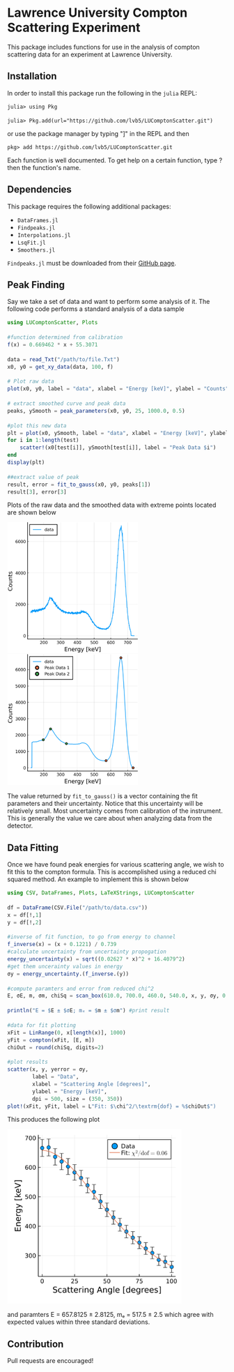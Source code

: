 # Lawrence University Compton Scattering Experiment

This package includes functions for use in the analysis of compton scattering data for an experiment at Lawrence University. 

## Installation 

In order to install this package run the following in the `julia` REPL:

```
julia> using Pkg

julia> Pkg.add(url="https://github.com/lvb5/LUComptonScatter.git")
```

or use the package manager by typing "]" in the REPL and then

```
pkg> add https://github.com/lvb5/LUComptonScatter.git
```

Each function is well documented. To get help on a certain function, type ? then the function's name. 

## Dependencies

This package requires the following additional packages:

- `DataFrames.jl`
- `Findpeaks.jl`
- `Interpolations.jl`
- `LsqFit.jl`
- `Smoothers.jl`

`Findpeaks.jl` must be downloaded from their [GitHub page](https://github.com/tungli/Findpeaks.jl).

## Peak Finding

Say we take a set of data and want to perform some analysis of it. The following code performs a standard analysis of a data sample

```julia
using LUComptonScatter, Plots

#function determined from calibration
f(x) = 0.669462 * x + 55.3071

data = read_Txt("/path/to/file.Txt")
x0, y0 = get_xy_data(data, 100, f)

# Plot raw data
plot(x0, y0, label = "data", xlabel = "Energy [keV]", ylabel = "Counts", legend=:topleft)

# extract smoothed curve and peak data
peaks, ySmooth = peak_parameters(x0, y0, 25, 1000.0, 0.5)

#plot this new data
plt = plot(x0, ySmooth, label = "data", xlabel = "Energy [keV]", ylabel = "Counts", legend=:topleft)
for i in 1:length(test)
    scatter!(x0[test[i]], ySmooth[test[i]], label = "Peak Data $i")
end
display(plt)

##extract value of peak
result, error = fit_to_gauss(x0, y0, peaks[1])
result[3], error[3]
```
Plots of the raw data and the smoothed data with extreme points located are shown below

<img src="https://github.com/lvb5/LUComptonScatter/blob/master/examples/plot2.png" width="300"/> <img src="https://github.com/lvb5/LUComptonScatter/blob/master/examples/plot1.png" width="300"/> 

The value returned by `fit_to_gauss()` is a vector containing the fit parameters and their uncertainty. Notice that this uncertainty will be relatively small. Most uncertainty comes from calibration of the instrument. This is generally the value we care about when analyzing data from the detector. 

## Data Fitting 

Once we have found peak energies for various scattering angle, we wish to fit this to the compton formula. This is accomplished using a reduced chi squared method. An example to implement this is shown below 

```julia
using CSV, DataFrames, Plots, LaTeXStrings, LUComptonScatter

df = DataFrame(CSV.File("/path/to/data.csv"))
x = df[!,1]
y = df[!,2]

#inverse of fit function, to go from energy to channel
f_inverse(x) = (x + 0.1221) / 0.739
#calculate uncertainty from uncertainty propogation
energy_uncertainty(x) = sqrt((0.02627 * x)^2 + 16.4079^2)
#get them uncerainty values in energy
σy = energy_uncertainty.(f_inverse.(y))

#compute paramters and error from reduced chi^2
E, σE, m, σm, chiSq = scan_box(610.0, 700.0, 460.0, 540.0, x, y, σy, 0.08)

println("E = $E ± $σE; mₑ = $m ± $σm") #print result

#data for fit plotting
xFit = LinRange(0, x[length(x)], 1000)
yFit = compton(xFit, [E, m])
chiOut = round(chiSq, digits=2)

#plot results
scatter(x, y, yerror = σy,
        label = "Data", 
        xlabel = "Scattering Angle [degrees]", 
        ylabel = "Energy [keV]", 
        dpi = 500, size = (350, 350))
plot!(xFit, yFit, label = L"Fit: $\chi^2/\textrm{dof} = %$chiOut$")
```
This produces the following plot

<img src=https://github.com/lvb5/LUComptonScatter/blob/master/examples/scatteredPlotEg.png width="400">

and paramters E = 657.8125 ± 2.8125, mₑ = 517.5 ± 2.5 which agree with expected values within three standard deviations. 

## Contribution

Pull requests are encouraged!

